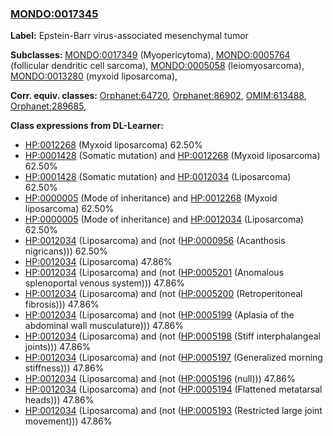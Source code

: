 
### [MONDO:0017345](http://purl.obolibrary.org/obo/MONDO_0017345)
**Label:** Epstein-Barr virus-associated mesenchymal tumor

**Subclasses:** [MONDO:0017349](http://purl.obolibrary.org/obo/MONDO_0017349) (Myopericytoma), [MONDO:0005764](http://purl.obolibrary.org/obo/MONDO_0005764) (follicular dendritic cell sarcoma), [MONDO:0005058](http://purl.obolibrary.org/obo/MONDO_0005058) (leiomyosarcoma), [MONDO:0013280](http://purl.obolibrary.org/obo/MONDO_0013280) (myxoid liposarcoma), 

**Corr. equiv. classes:** [Orphanet:64720](http://www.orpha.net/ORDO/Orphanet_64720), [Orphanet:86902](http://www.orpha.net/ORDO/Orphanet_86902), [OMIM:613488](http://purl.obolibrary.org/obo/OMIM_613488), [Orphanet:289685](http://www.orpha.net/ORDO/Orphanet_289685), 

**Class expressions from DL-Learner:**

- [HP:0012268](http://purl.obolibrary.org/obo/HP_0012268) (Myxoid liposarcoma) 62.50%
- [HP:0001428](http://purl.obolibrary.org/obo/HP_0001428) (Somatic mutation) and [HP:0012268](http://purl.obolibrary.org/obo/HP_0012268) (Myxoid liposarcoma) 62.50%
- [HP:0001428](http://purl.obolibrary.org/obo/HP_0001428) (Somatic mutation) and [HP:0012034](http://purl.obolibrary.org/obo/HP_0012034) (Liposarcoma) 62.50%
- [HP:0000005](http://purl.obolibrary.org/obo/HP_0000005) (Mode of inheritance) and [HP:0012268](http://purl.obolibrary.org/obo/HP_0012268) (Myxoid liposarcoma) 62.50%
- [HP:0000005](http://purl.obolibrary.org/obo/HP_0000005) (Mode of inheritance) and [HP:0012034](http://purl.obolibrary.org/obo/HP_0012034) (Liposarcoma) 62.50%
- [HP:0012034](http://purl.obolibrary.org/obo/HP_0012034) (Liposarcoma) and (not ([HP:0000956](http://purl.obolibrary.org/obo/HP_0000956) (Acanthosis nigricans))) 62.50%
- [HP:0012034](http://purl.obolibrary.org/obo/HP_0012034) (Liposarcoma) 47.86%
- [HP:0012034](http://purl.obolibrary.org/obo/HP_0012034) (Liposarcoma) and (not ([HP:0005201](http://purl.obolibrary.org/obo/HP_0005201) (Anomalous splenoportal venous system))) 47.86%
- [HP:0012034](http://purl.obolibrary.org/obo/HP_0012034) (Liposarcoma) and (not ([HP:0005200](http://purl.obolibrary.org/obo/HP_0005200) (Retroperitoneal fibrosis))) 47.86%
- [HP:0012034](http://purl.obolibrary.org/obo/HP_0012034) (Liposarcoma) and (not ([HP:0005199](http://purl.obolibrary.org/obo/HP_0005199) (Aplasia of the abdominal wall musculature))) 47.86%
- [HP:0012034](http://purl.obolibrary.org/obo/HP_0012034) (Liposarcoma) and (not ([HP:0005198](http://purl.obolibrary.org/obo/HP_0005198) (Stiff interphalangeal joints))) 47.86%
- [HP:0012034](http://purl.obolibrary.org/obo/HP_0012034) (Liposarcoma) and (not ([HP:0005197](http://purl.obolibrary.org/obo/HP_0005197) (Generalized morning stiffness))) 47.86%
- [HP:0012034](http://purl.obolibrary.org/obo/HP_0012034) (Liposarcoma) and (not ([HP:0005196](http://purl.obolibrary.org/obo/HP_0005196) (null))) 47.86%
- [HP:0012034](http://purl.obolibrary.org/obo/HP_0012034) (Liposarcoma) and (not ([HP:0005194](http://purl.obolibrary.org/obo/HP_0005194) (Flattened metatarsal heads))) 47.86%
- [HP:0012034](http://purl.obolibrary.org/obo/HP_0012034) (Liposarcoma) and (not ([HP:0005193](http://purl.obolibrary.org/obo/HP_0005193) (Restricted large joint movement))) 47.86%


